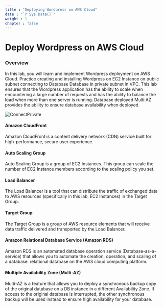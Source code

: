 ```yaml
---
title : "Deploying Wordpress on AWS Cloud"
date : "`r Sys.Date()`"
weight : 1
chapter : false
---
```

# Deploy Wordpress on AWS Cloud

### Overview

 In this lab, you will learn and implement Wordpress deployment on AWS Cloud. Practice creating and installing Wordpress on EC2 Instance on public subnet connecting to Database Database in private subnet in VPC. This lab ensures that the Wordpress application has the ability to scale when encountering a large number of requests and has the ability to balance the load when more than one server is running. Database deployed Multi AZ provides the ability to ensure database availability when deployed.

![ConnectPrivate](/images/diagram-wordpress-on-aws-cloud.png)

#### Amazon CloudFront
Amazon CloudFront is a content delivery network (CDN) service built for high-performance, secure user experience.

#### Auto Scaling Group
Auto Scaling Group is a group of EC2 Instances. This group can scale the number of EC2 Instance members according to the scaling policy you set.

#### Load Balancer
The Load Balancer is a tool that can distribute the traffic of exchanged data to AWS resources (specifically in this lab, EC2 Instances) in the Target Group.

#### Target Group
The Target Group is a group of AWS resource elements that will receive data traffic delivered and transported by the Load Balancer.

#### Amazon Relational Database Service (Amazon RDS)
Amazon RDS is an automated database operation service (Database-as-a-service) that allows you to automate the creation, operation, and scaling of a database. relational database on the AWS cloud computing platform.

#### Multiple Availability Zone (Multi-AZ)
Multi-AZ is a feature that allows you to deploy a synchronous backup copy of the original database on a DB instance in a different Availability Zone. If access to the original database is interrupted, the other synchronous backup will be used instead to ensure high availability for your database.